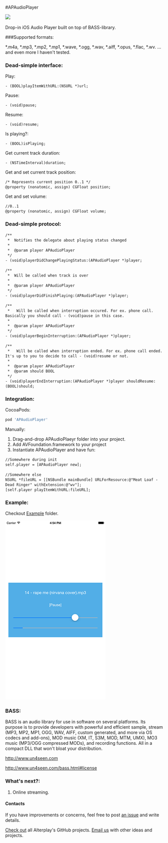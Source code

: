 #APAudioPlayer

<img src="https://dl.dropboxusercontent.com/u/2334198/APAudioPlayer-git-teaser.png">

Drop-in iOS Audio Player built on top of BASS-library. 

###Supported formats:

*.m4a,
*.mp3,
*.mp2, 
*.mp1,
*.wave,
*.ogg,
*.wav, 
*.aiff,
*.opus,
*.flac,
*.wv.
... and even more I haven't tested.

### Dead-simple interface:


Play:

```objc
- (BOOL)playItemWithURL:(NSURL *)url;
```

Pause:

```objc
- (void)pause;
```

Resume:

```objc
- (void)resume;
```

Is playing?:

```objc
- (BOOL)isPlaying;
```

Get current track duration:

```objc
- (NSTimeInterval)duration;
```

Get and set current track position:

```objc
/* Represents current position 0..1 */
@property (nonatomic, assign) CGFloat position;
```

Get and set volume:

```objc
//0..1
@property (nonatomic, assign) CGFloat volume;
```

### Dead-simple protocol:

```objc
/**
 *  Notifies the delegate about playing status changed
 *
 *  @param player APAudioPlayer
 */
- (void)playerDidChangePlayingStatus:(APAudioPlayer *)player;

/**
 *  Will be called when track is over
 *
 *  @param player APAudioPlayer
 */
- (void)playerDidFinishPlaying:(APAudioPlayer *)player;

/**
 *   Will be called when interruption occured. For ex. phone call. Basically you should call - (void)pause in this case.
 *
 *  @param player APAudioPlayer
 */
- (void)playerBeginInterruption:(APAudioPlayer *)player;

/**
 *   Will be called when interruption ended. For ex. phone call ended. It's up to you to decide to call - (void)resume or not.
 *
 *  @param player APAudioPlayer
 *  @param should BOOL
 */
- (void)playerEndInterruption:(APAudioPlayer *)player shouldResume:(BOOL)should;

```


### Integration:

CocoaPods:
```ruby
pod 'APAudioPlayer'
```

Manually:

1. Drag-and-drop APAudioPlaeyr folder into your project.
2. Add AVFoundation.framework to your project
3. Instantiate APAudioPlayer and have fun:

```objc
//Somewhere during init
self.player = [APAudioPlayer new];

//Somewhere else
NSURL *fileURL = [[NSBundle mainBundle] URLForResource:@"Meat Loaf - Dead Ringer" withExtension:@"wv"];
[self.player playItemWithURL:fileURL];
```

### Example:

Checkout [Example](https://github.com/Alterplay/APAudioPlayer/tree/master/APAudioPlayerExample) folder.

![Screenshot](/screenshots/scr1.png)

### BASS:

BASS is an audio library for use in software on several platforms. Its purpose is to provide developers with powerful and efficient sample, stream (MP3, MP2, MP1, OGG, WAV, AIFF, custom generated, and more via OS codecs and add-ons), MOD music (XM, IT, S3M, MOD, MTM, UMX), MO3 music (MP3/OGG compressed MODs), and recording functions. All in a compact DLL that won't bloat your distribution.

http://www.un4seen.com

http://www.un4seen.com/bass.html#license

### What's next?:

1. Online streaming.

#### Contacts

If you have improvements or concerns, feel free to post [an issue](https://github.com/Alterplay/APAudioPlayer/issues) and write details.

[Check out](https://github.com/Alterplay) all Alterplay's GitHub projects.
[Email us](mailto:hello@alterplay.com?subject=From%20GitHub%20APAddressBook) with other ideas and projects.
